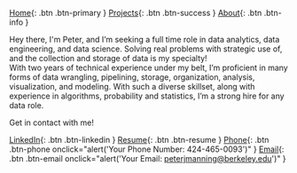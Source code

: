<style>
.btn {
    display: inline-block;
    padding: 10px 20px;
    margin: 5px;
    border-radius: 5px;
    text-decoration: none;
    color: white;
    font-weight: bold;
}
.btn-primary { background-color: #007bff; }
.btn-success { background-color: #28a745; }
.btn-info { background-color: #17a2b8; }
.btn-linkedin { background-color: #0077b5; }
.btn-resume { background-color: #4CAF50; }
.btn-phone { background-color: #FF9800; }
.btn-email { background-color: #9C27B0; }
</style>

<!-- Top Section: Navigation Buttons -->
[Home](README.md){: .btn .btn-primary } 
[Projects](projectPage.md){: .btn .btn-success } 
[About](about.md){: .btn .btn-info }

<!-- Middle Section: Description -->
Hey there, I'm Peter, and I’m seeking a full time role in data analytics, data engineering, and data science. Solving real problems with strategic use of, and the collection and storage of data is my specialty! 
<br> 
With two years of technical experience under my belt, I’m proficient in many forms of data wrangling, pipelining, storage, organization, analysis, visualization, and modeling. With such a diverse skillset, along with experience in algorithms, probability and statistics, I’m a strong hire for any data role.

Get in contact with me!



<!-- Bottom Section: Contact Buttons -->
[LinkedIn](https://www.linkedin.com/in/peterxmanning){: .btn .btn-linkedin }
[Resume](https://docs.google.com/document/d/12OT1G2pk7JruC2Z_F1J2xMmz6Qf-urPc/edit?usp=sharing&ouid=116509027107431059441&rtpof=true&sd=true){: .btn .btn-resume }
[Phone](#){: .btn .btn-phone onclick="alert('Your Phone Number: 424-465-0093')" }
[Email](#){: .btn .btn-email onclick="alert('Your Email: peterjmanning@berkeley.edu')" }
